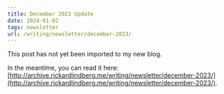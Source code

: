 ```yaml
---
title: December 2023 Update
date: 2024-01-02
tags: newsletter
url: /writing/newsletter/december-2023/
---
```


This post has not yet been imported to my new blog.

In the meantime, you can read it here: [http://archive.rickardlindberg.me/writing/newsletter/december-2023/](http://archive.rickardlindberg.me/writing/newsletter/december-2023/).
